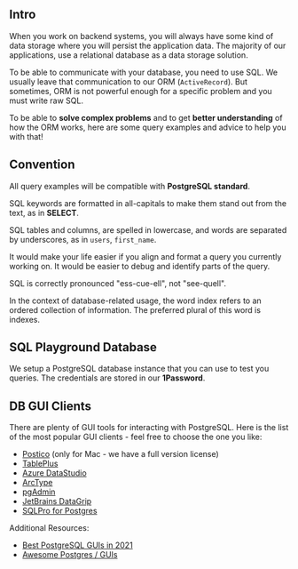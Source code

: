 ## Intro

When you work on backend systems, you will always have some kind of data storage where you will persist the application data.
The majority of our applications, use a relational database as a data storage solution.

To be able to communicate with your database, you need to use SQL.
We usually leave that communication to our ORM (`ActiveRecord`). But sometimes, ORM is not powerful enough for a specific problem and you must write raw SQL.

To be able to **solve complex problems** and to get **better understanding** of how the ORM works, here are some query examples and advice to help you with that!


## Convention

All query examples will be compatible with **PostgreSQL standard**.

SQL keywords are formatted in all-capitals to make them stand out from the text, as in **SELECT**.

SQL tables and columns, are spelled in lowercase, and words are separated by underscores, as in `users`, `first_name`.

It would make your life easier if you align and format a query you currently working on. It would be easier to debug and identify parts of the query.

SQL is correctly pronounced "ess-cue-ell", not "see-quell".

In the context of database-related usage, the word index refers to an ordered collection of information. The preferred plural of this word is indexes.


## SQL Playground Database

We setup a PostgreSQL database instance that you can use to test you queries.
The credentials are stored in our **1Password**.


## DB GUI Clients

There are plenty of GUI tools for interacting with PostgreSQL. Here is the list of the most popular GUI clients - feel free to choose the one you like:

* [Postico](https://eggerapps.at/postico/) (only for Mac - we have a full version license)
* [TablePlus](https://tableplus.com/)
* [Azure DataStudio](https://docs.microsoft.com/en-us/sql/azure-data-studio)
* [ArcType](https://arctype.com/)
* [pgAdmin](https://www.pgadmin.org/)
* [JetBrains DataGrip](https://www.jetbrains.com/datagrip/)
* [SQLPro for Postgres](http://macpostgresclient.com/)


Additional Resources:

  * [Best PostgreSQL GUIs in 2021](https://retool.com/blog/best-postgresql-guis-in-2020/)
  * [Awesome Postgres / GUIs](https://dhamaniasad.github.io/awesome-postgres/#gui)
